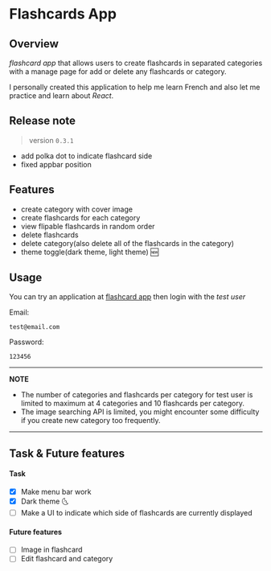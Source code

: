 # Flashcards App

## Overview
*flashcard app* that allows users to create flashcards in separated categories with a manage page for add or delete any flashcards or category. 

I personally created this application to help me learn French and also let me practice and learn about *React*.

## Release note
> version `0.3.1`    

 - add polka dot to indicate flashcard side
 - fixed appbar position

## Features
 - create category with cover image
 - create flashcards for each category
 - view flipable flashcards in random order
 - delete flashcards
 - delete category(also delete all of the flashcards in the category)
 - theme toggle(dark theme, light theme) :new:

## Usage
You can try an application at [flashcard app](https://react-flashcard-app-six.vercel.app) then login with the *test user*

Email:
```
test@email.com
```
Password:
```
123456
```
---
**NOTE**

 - The number of categories and flashcards per category for test user is limited to maximum at 4 categories and 10 flashcards per category.
 - The image searching API is limited, you might encounter some difficulty if you create new category too frequently.

---


## Task & Future features
#### Task
 - [x] Make menu bar work
 - [x] Dark theme :last_quarter_moon_with_face:
 - [ ] Make a UI to indicate which side of flashcards are currently displayed

#### Future features
 - [ ] Image in flashcard
 - [ ] Edit flashcard and category
